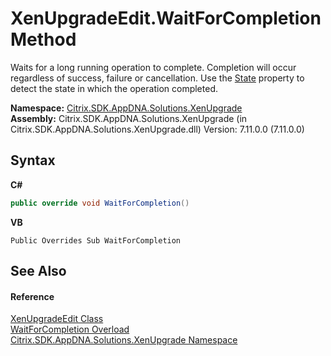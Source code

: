 # XenUpgradeEdit.WaitForCompletion Method 
 

Waits for a long running operation to complete. Completion will occur regardless of success, failure or cancellation. Use the <a href="54ec30a6-3dd4-904c-024c-658246b9358f">State</a> property to detect the state in which the operation completed.

**Namespace:**&nbsp;<a href="2805b95f-a335-5d98-deaf-c0312b394eda">Citrix.SDK.AppDNA.Solutions.XenUpgrade</a><br />**Assembly:**&nbsp;Citrix.SDK.AppDNA.Solutions.XenUpgrade (in Citrix.SDK.AppDNA.Solutions.XenUpgrade.dll) Version: 7.11.0.0 (7.11.0.0)

## Syntax

**C#**
```csharp
public override void WaitForCompletion()
```

**VB**
```vbnet
Public Overrides Sub WaitForCompletion
```


## See Also


#### Reference
<a href="dd9974ca-498a-3a67-b8a6-b39937f1f374">XenUpgradeEdit Class</a><br /><a href="18e631a8-d4f2-dc50-b1d1-431b15b64ed8">WaitForCompletion Overload</a><br /><a href="2805b95f-a335-5d98-deaf-c0312b394eda">Citrix.SDK.AppDNA.Solutions.XenUpgrade Namespace</a><br />